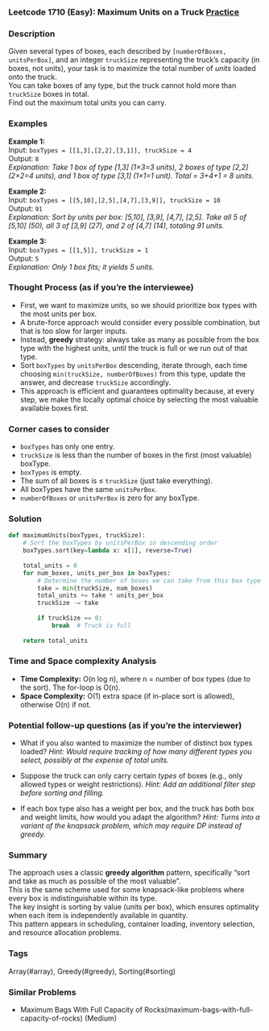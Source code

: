 ### Leetcode 1710 (Easy): Maximum Units on a Truck [Practice](https://leetcode.com/problems/maximum-units-on-a-truck)

### Description  
Given several types of boxes, each described by `[numberOfBoxes, unitsPerBox]`, and an integer `truckSize` representing the truck’s capacity (in boxes, not units), your task is to maximize the total number of *units* loaded onto the truck.  
You can take boxes of any type, but the truck cannot hold more than `truckSize` boxes in total.  
Find out the maximum total units you can carry.

### Examples  

**Example 1:**  
Input: `boxTypes = [[1,3],[2,2],[3,1]], truckSize = 4`  
Output: `8`  
*Explanation: Take 1 box of type [1,3] (1×3=3 units), 2 boxes of type [2,2] (2×2=4 units), and 1 box of type [3,1] (1×1=1 unit). Total = 3+4+1 = 8 units.*

**Example 2:**  
Input: `boxTypes = [[5,10],[2,5],[4,7],[3,9]], truckSize = 10`  
Output: `91`  
*Explanation: Sort by units per box: [5,10], [3,9], [4,7], [2,5]. Take all 5 of [5,10] (50), all 3 of [3,9] (27), and 2 of [4,7] (14), totaling 91 units.*

**Example 3:**  
Input: `boxTypes = [[1,5]], truckSize = 1`  
Output: `5`  
*Explanation: Only 1 box fits; it yields 5 units.*

### Thought Process (as if you’re the interviewee)  
- First, we want to maximize units, so we should prioritize box types with the most units per box.
- A brute-force approach would consider every possible combination, but that is too slow for larger inputs.
- Instead, **greedy** strategy: always take as many as possible from the box type with the highest units, until the truck is full or we run out of that type.
- Sort `boxTypes` by `unitsPerBox` descending, iterate through, each time choosing `min(truckSize, numberOfBoxes)` from this type, update the answer, and decrease `truckSize` accordingly.
- This approach is efficient and guarantees optimality because, at every step, we make the locally optimal choice by selecting the most valuable available boxes first.

### Corner cases to consider  
- `boxTypes` has only one entry.
- `truckSize` is less than the number of boxes in the first (most valuable) boxType.
- `boxTypes` is empty.
- The sum of all boxes is ≤ `truckSize` (just take everything).
- All boxTypes have the same `unitsPerBox`.
- `numberOfBoxes` or `unitsPerBox` is zero for any boxType.

### Solution

```python
def maximumUnits(boxTypes, truckSize):
    # Sort the boxTypes by unitsPerBox in descending order
    boxTypes.sort(key=lambda x: x[1], reverse=True)
    
    total_units = 0
    for num_boxes, units_per_box in boxTypes:
        # Determine the number of boxes we can take from this box type
        take = min(truckSize, num_boxes)
        total_units += take * units_per_box
        truckSize -= take
        
        if truckSize == 0:
            break  # Truck is full
            
    return total_units
```

### Time and Space complexity Analysis  

- **Time Complexity:** O(n log n), where n = number of box types (due to the sort). The for-loop is O(n).
- **Space Complexity:** O(1) extra space (if in-place sort is allowed), otherwise O(n) if not.

### Potential follow-up questions (as if you’re the interviewer)  

- What if you also wanted to maximize the number of distinct box types loaded?
  *Hint: Would require tracking of how many different types you select, possibly at the expense of total units.*

- Suppose the truck can only carry certain *types* of boxes (e.g., only allowed types or weight restrictions).
  *Hint: Add an additional filter step before sorting and filling.*

- If each box type also has a weight per box, and the truck has both box and weight limits, how would you adapt the algorithm?
  *Hint: Turns into a variant of the knapsack problem, which may require DP instead of greedy.*

### Summary
The approach uses a classic **greedy algorithm** pattern, specifically “sort and take as much as possible of the most valuable”.  
This is the same scheme used for some knapsack-like problems where every box is indistinguishable within its type.  
The key insight is sorting by value (units per box), which ensures optimality when each item is independently available in quantity.  
This pattern appears in scheduling, container loading, inventory selection, and resource allocation problems.

### Tags
Array(#array), Greedy(#greedy), Sorting(#sorting)

### Similar Problems
- Maximum Bags With Full Capacity of Rocks(maximum-bags-with-full-capacity-of-rocks) (Medium)